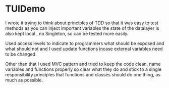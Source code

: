 # TUIDemo
I wrote it trying to think about principles of TDD so that it was easy to test methods as you can inject important variables the state of the datalayer is also kept local , no Singleton, so can be tested more easily. 

Used access levels to indicate to programmers what should be exposed and what should not and I used update functions incase external variables need to be changed.

Other than that I used MVC pattern and tried to keep the code clean, name variables and functions properly so clear what they do and stick to a single responsibility principles that functions and classes should do one thing, as much as possible.
